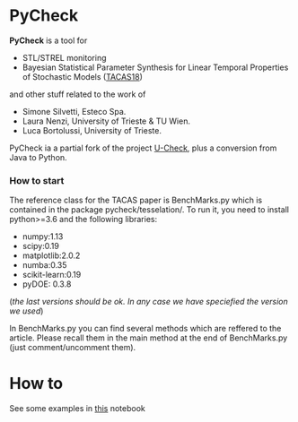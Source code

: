 # PyCheck 

**PyCheck** is a tool for 
- STL/STREL monitoring
- Bayesian Statistical Parameter Synthesis for Linear Temporal Properties of Stochastic Models ([TACAS18](https://link.springer.com/chapter/10.1007/978-3-319-89963-3_23))

and other stuff related to the work of 
- Simone Silvetti, Esteco Spa.
- Laura Nenzi, University of Trieste & TU Wien.
- Luca Bortolussi, University of Trieste.

PyCheck ia a partial fork of the project [U-Check](https://link.springer.com/chapter/10.1007/978-3-319-22264-6_6/fulltext.html), plus a conversion from Java to Python.

### How to start 

The reference class for the TACAS paper is BenchMarks.py which is contained in the package pycheck/tesselation/. 
To run it, you need to install python>=3.6 and the following libraries:  
- numpy:1.13
- scipy:0.19
- matplotlib:2.0.2
- numba:0.35
- scikit-learn:0.19
- pyDOE: 0.3.8

(_the last versions should be ok. In any case we have speciefied the version we used_)


In BenchMarks.py you can find several methods which are reffered to the article. 
Please recall them in the main method at the end of BenchMarks.py (just comment/uncomment them).

# How to
See some examples in [this](https://github.com/simonesilvetti/pyCheck/blob/master/pycheck/notebooks/howto.ipynb) notebook
